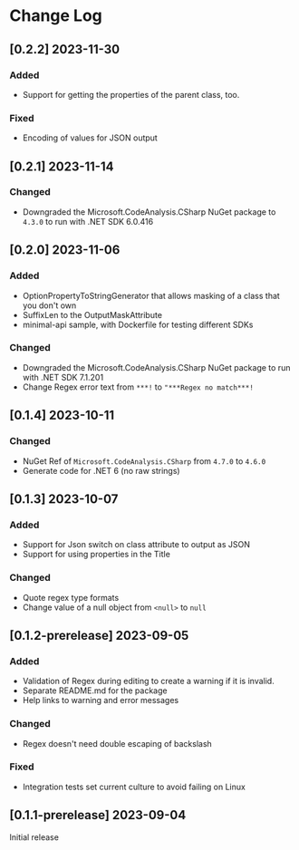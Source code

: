 # Change Log

## [0.2.2] 2023-11-30

### Added

- Support for getting the properties of the parent class, too.

### Fixed

- Encoding of values for JSON output

## [0.2.1] 2023-11-14

### Changed

- Downgraded the Microsoft.CodeAnalysis.CSharp NuGet package to `4.3.0` to run with .NET SDK 6.0.416

## [0.2.0] 2023-11-06

### Added

- OptionPropertyToStringGenerator that allows masking of a class that you don't own
- SuffixLen to the OutputMaskAttribute
- minimal-api sample, with Dockerfile for testing different SDKs

### Changed

- Downgraded the Microsoft.CodeAnalysis.CSharp NuGet package to run with .NET SDK 7.1.201
- Change Regex error text from `***!` to `"***Regex no match***!`

## [0.1.4] 2023-10-11

### Changed

- NuGet Ref of `Microsoft.CodeAnalysis.CSharp` from `4.7.0` to `4.6.0`
- Generate code for .NET 6 (no raw strings)

## [0.1.3] 2023-10-07

### Added

- Support for Json switch on class attribute to output as JSON
- Support for using properties in the Title

### Changed

- Quote regex type formats
- Change value of a null object from `<null>` to `null`

## [0.1.2-prerelease] 2023-09-05

### Added

- Validation of Regex during editing to create a warning if it is invalid.
- Separate README.md for the package
- Help links to warning and error messages

### Changed

- Regex doesn't need double escaping of backslash

### Fixed

- Integration tests set current culture to avoid failing on Linux

## [0.1.1-prerelease] 2023-09-04

Initial release
